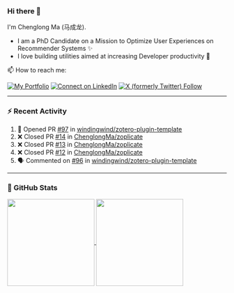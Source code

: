 ### Hi there 👋

I'm Chenglong Ma (马成龙). 

* I am a PhD Candidate on a Mission to Optimize User Experiences on Recommender Systems ✨
* I love building utilities aimed at increasing Developer productivity 💪 

📫 How to reach me:

[![My Portfolio](https://img.shields.io/badge/Visit_me_at-https://chenglongma.com-blue)](https://chenglongma.com)
[![Connect on LinkedIn](https://img.shields.io/badge/--linkedin?label=LinkedIn&logo=LinkedIn&style=social)](https://www.linkedin.com/in/machenglong/)
[![X (formerly Twitter) Follow](https://img.shields.io/twitter/follow/ChenglongM)](https://twitter.com/ChenglongM)

---

### :zap: Recent Activity

<!--START_SECTION:activity-->
1. 💪 Opened PR [#97](https://github.com/windingwind/zotero-plugin-template/pull/97) in [windingwind/zotero-plugin-template](https://github.com/windingwind/zotero-plugin-template)
2. ❌ Closed PR [#14](https://github.com/ChenglongMa/zoplicate/pull/14) in [ChenglongMa/zoplicate](https://github.com/ChenglongMa/zoplicate)
3. ❌ Closed PR [#13](https://github.com/ChenglongMa/zoplicate/pull/13) in [ChenglongMa/zoplicate](https://github.com/ChenglongMa/zoplicate)
4. ❌ Closed PR [#12](https://github.com/ChenglongMa/zoplicate/pull/12) in [ChenglongMa/zoplicate](https://github.com/ChenglongMa/zoplicate)
5. 🗣 Commented on [#96](https://github.com/windingwind/zotero-plugin-template/issues/96#issuecomment-1882304276) in [windingwind/zotero-plugin-template](https://github.com/windingwind/zotero-plugin-template)
<!--END_SECTION:activity-->

---

### 🌱 GitHub Stats

<a href="https://github.com/ChenglongMa#-github-stats">
  <img height=200 align="center" src="https://github-readme-stats.vercel.app/api?username=ChenglongMa" />
</a>
<a href="https://github.com/ChenglongMa#-github-stats">
  <img height=200 align="center" src="https://github-readme-stats.vercel.app/api/top-langs?username=ChenglongMa&layout=compact&langs_count=8&card_width=320" />
</a>


<!--
**ChenglongMa/ChenglongMa** is a ✨ _special_ ✨ repository because its `README.md` (this file) appears on your GitHub profile.

Here are some ideas to get you started:

- 🔭 I’m currently working on ...
- 🌱 I’m currently learning ...
- 👯 I’m looking to collaborate on ...
- 🤔 I’m looking for help with ...
- 💬 Ask me about ...
- 📫 How to reach me: ...
- 😄 Pronouns: ...
- ⚡ Fun fact: ...

![Chenglong's GitHub stats](https://github-readme-stats.vercel.app/api?username=ChenglongMa&show_icons=true&count_private=true)

---

![Top Langs](https://github-readme-stats.vercel.app/api/top-langs/?username=ChenglongMa)

---
-->
